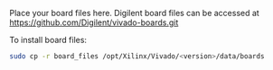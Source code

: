 Place your board files here. Digilent board files can be accessed at 
https://github.com/Digilent/vivado-boards.git

To install board files:
```bash
sudo cp -r board_files /opt/Xilinx/Vivado/<version>/data/boards
```
